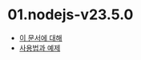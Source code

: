 # 01.nodejs-v23.5.0

- [이 문서에 대해](About%20this%20documentation%20%20Node.js%20v23.5.0%20Documentation.md)
- [사용법과 예제](Usage%20and%20example%20%20Node.js%20v23.5.0%20Documentation.md)